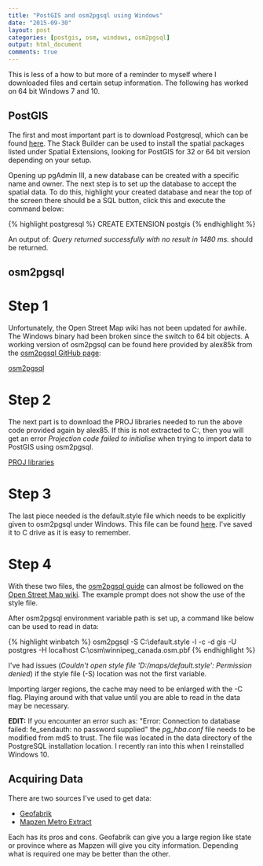 ```yaml
---
title: "PostGIS and osm2pgsql using Windows"
date: "2015-09-30"
layout: post
categories: [postgis, osm, windows, osm2pgsql]
output: html_document
comments: true
---
```


This is less of a how to but more of a reminder to myself where I downloaded files and certain setup information.  The following has worked on 64 bit Windows 7 and 10.

## PostGIS

The first and most important part is to download Postgresql, which can be found [here](http://www.postgresql.org/download/windows/).  The Stack Builder can be used to install the spatial packages listed under Spatial Extensions, looking for PostGIS for 32 or 64 bit version depending on your setup.

Opening up pgAdmin III, a new database can be created with a specific name and owner.  The next step is to set up the database to accept the spatial data.  To do this, highlight your created database and near the top of the screen there should be a SQL button, click this and execute the command below:

{% highlight postgresql %}
CREATE EXTENSION postgis
{% endhighlight %}

An output of: *Query returned successfully with no result in 1480 ms.* should be returned.

## osm2pgsql

# Step 1

Unfortunately, the Open Street Map wiki has not been updated for awhile.  The Windows binary had been broken since the switch to 64 bit objects.  A working version of osm2pgsql can be found here provided by alex85k from the [osm2pgsql GitHub page](https://github.com/openstreetmap/osm2pgsql/issues/17):

[osm2pgsql](https://dl.dropboxusercontent.com/u/63393258/osm2pgsql_testRelease.zip)

# Step 2

The next part is to download the PROJ libraries needed to run the above code provided again by alex85.  If this is not extracted to C:\, then you will get an error *Projection code failed to initialise* when trying to import data to PostGIS using osm2pgsql.

[PROJ libraries](https://dl.dropboxusercontent.com/u/63393258/PROJ.zip)

# Step 3

The last piece needed is the default.style file which needs to be explicitly given to osm2pgsql under Windows.  This file can be found [here](https://raw.githubusercontent.com/openstreetmap/osm2pgsql/master/default.style).  I've saved it to C drive as it is easy to remember.

# Step 4

With these two files, the [osm2pgsql guide](http://wiki.openstreetmap.org/wiki/Osm2pgsql#Windows) can almost be followed on the [Open Street Map wiki](http://wiki.openstreetmap.org/wiki/Osm2pgsql#Windows).  The example prompt does not show the use of the style file.

After osm2pgsql environment variable path is set up, a command like below can be used to read in data:

{% highlight winbatch %}
osm2pgsql -S C:\default.style -l -c -d gis -U postgres -H localhost C:\osm\winnipeg_canada.osm.pbf
{% endhighlight %}

I've had issues (*Couldn't open style file 'D:/maps/default.style': Permission denied*) if the style file (-S) location was not the first variable.

Importing larger regions, the cache may need to be enlarged with the -C flag.  Playing around with that value until you are able to read in the data may be necessary. 

**EDIT:**  If you encounter an error such as: "Error: Connection to database failed: fe_sendauth: no password supplied" the *pg_hba.conf* file needs to be modified from md5 to trust.  The file was located in the data directory of the PostgreSQL installation location.  I recently ran into this when I reinstalled Windows 10.

## Acquiring Data

There are two sources I've used to get data:

- [Geofabrik](http://download.geofabrik.de/index.html)
- [Mapzen Metro Extract](https://mapzen.com/data/metro-extracts)

Each has its pros and cons.  Geofabrik can give you a large region like state or province where as Mapzen will give you city information.  Depending what is required one may be better than the other.

